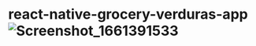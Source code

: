 # react-native-grocery-verduras-app![Screenshot_1661391533](https://user-images.githubusercontent.com/58519791/186555338-ca45be0d-f1b0-40dd-a3a6-eff0e99384b2.png)
